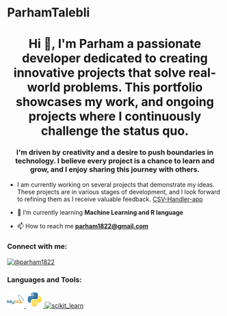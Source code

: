 # ParhamTalebli
<h1 align="center">Hi 👋, I'm Parham a passionate developer dedicated to creating innovative projects that solve real-world problems.
  This portfolio showcases my work, and ongoing projects where I continuously challenge the status quo.</h1>
<h3 align="center">I'm driven by creativity and a desire to push boundaries in technology. I believe every project is a chance to learn and grow, and I enjoy sharing this journey with others.</h3>

- I am currently working on several projects that demonstrate my ideas. These projects are in various stages of development, and I look forward to refining them as I receive valuable feedback. [CSV-Handler-app](https://github.com/paramoon18/CSV-Handler-app)

- 🌱 I’m currently learning **Machine Learning and R language**

- 📫 How to reach me **parham1822@gmail.com**

<h3 align="left">Connect with me:</h3>
<p align="left">
<a href="https://www.hackerrank.com/@parham1822" target="blank"><img align="center" src="https://raw.githubusercontent.com/rahuldkjain/github-profile-readme-generator/master/src/images/icons/Social/hackerrank.svg" alt="@parham1822" height="30" width="40" /></a>
</p>

<h3 align="left">Languages and Tools:</h3>
<p align="left"> <a href="https://www.mysql.com/" target="_blank" rel="noreferrer"> <img src="https://raw.githubusercontent.com/devicons/devicon/master/icons/mysql/mysql-original-wordmark.svg" alt="mysql" width="40" height="40"/> </a> <a href="https://www.python.org" target="_blank" rel="noreferrer"> <img src="https://raw.githubusercontent.com/devicons/devicon/master/icons/python/python-original.svg" alt="python" width="40" height="40"/> </a> <a href="https://scikit-learn.org/" target="_blank" rel="noreferrer"> <img src="https://upload.wikimedia.org/wikipedia/commons/0/05/Scikit_learn_logo_small.svg" alt="scikit_learn" width="40" height="40"/> </a> </p>
